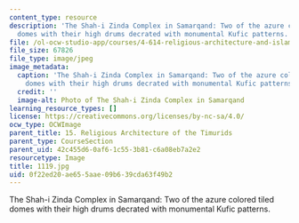```yaml
---
content_type: resource
description: 'The Shah-i Zinda Complex in Samarqand: Two of the azure colored tiled
  domes with their high drums decrated with monumental Kufic patterns.'
file: /ol-ocw-studio-app/courses/4-614-religious-architecture-and-islamic-cultures-fall-2002/0f22ed20ae655aae09b639cda63f49b2_1119.jpg
file_size: 67826
file_type: image/jpeg
image_metadata:
  caption: 'The Shah-i Zinda Complex in Samarqand: Two of the azure colored tiled
    domes with their high drums decrated with monumental Kufic patterns.'
  credit: ''
  image-alt: Photo of The Shah-i Zinda Complex in Samarqand
learning_resource_types: []
license: https://creativecommons.org/licenses/by-nc-sa/4.0/
ocw_type: OCWImage
parent_title: 15. Religious Architecture of the Timurids
parent_type: CourseSection
parent_uid: 42c455d6-0af6-1c55-3b81-c6a08eb7a2e2
resourcetype: Image
title: 1119.jpg
uid: 0f22ed20-ae65-5aae-09b6-39cda63f49b2
---
```

The Shah-i Zinda Complex in Samarqand: Two of the azure colored tiled domes with their high drums decrated with monumental Kufic patterns.